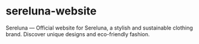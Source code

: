 # sereluna-website
Sereluna — Official website for Sereluna, a stylish and sustainable clothing brand. Discover unique designs and eco-friendly fashion.
